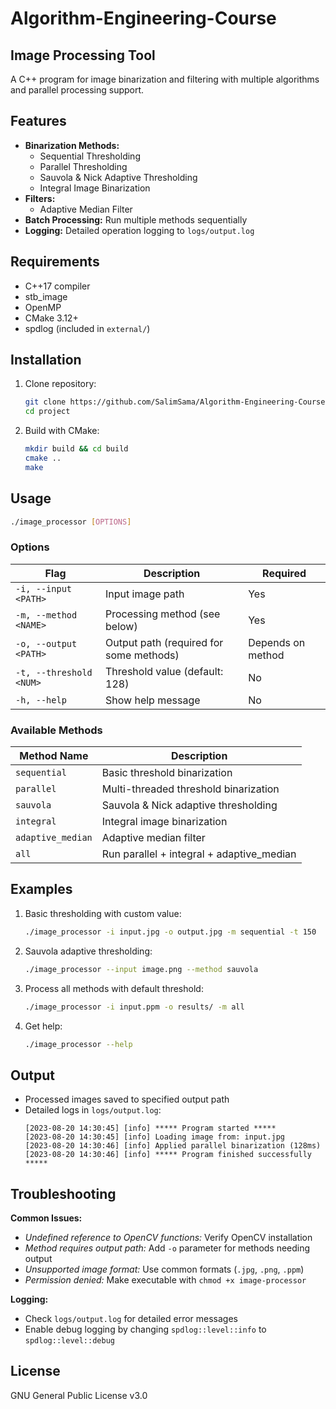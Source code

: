 # Algorithm-Engineering-Course

## Image Processing Tool

A C++ program for image binarization and filtering with multiple algorithms and parallel processing support.

## Features

- **Binarization Methods:**
  - Sequential Thresholding
  - Parallel Thresholding
  - Sauvola & Nick Adaptive Thresholding
  - Integral Image Binarization
- **Filters:**
  - Adaptive Median Filter
- **Batch Processing:** Run multiple methods sequentially
- **Logging:** Detailed operation logging to `logs/output.log`

## Requirements

- C++17 compiler
- stb_image
- OpenMP
- CMake 3.12+
- spdlog (included in `external/`)

## Installation

1. Clone repository:
   ```bash
   git clone https://github.com/SalimSama/Algorithm-Engineering-Course
   cd project
   ```

2. Build with CMake:
   ```bash
   mkdir build && cd build
   cmake ..
   make
   ```


## Usage

```bash
./image_processor [OPTIONS]
```

### Options

| Flag                | Description                                  | Required               |
|---------------------|--------------------------------------------|------------------------|
| `-i, --input <PATH>`  | Input image path                           | Yes                    |
| `-m, --method <NAME>` | Processing method (see below)              | Yes                    |
| `-o, --output <PATH>` | Output path (required for some methods)     | Depends on method      |
| `-t, --threshold <NUM>` | Threshold value (default: 128)            | No                     |
| `-h, --help`         | Show help message                          | No                     |

### Available Methods

| Method Name       | Description                                  |
|------------------|--------------------------------------------|
| `sequential`     | Basic threshold binarization               |
| `parallel`       | Multi-threaded threshold binarization      |
| `sauvola`        | Sauvola & Nick adaptive thresholding       |
| `integral`       | Integral image binarization                |
| `adaptive_median`| Adaptive median filter                     |
| `all`            | Run parallel + integral + adaptive_median  |

## Examples

1. Basic thresholding with custom value:
   ```bash
   ./image_processor -i input.jpg -o output.jpg -m sequential -t 150
   ```

2. Sauvola adaptive thresholding:
   ```bash
   ./image_processor --input image.png --method sauvola
   ```

3. Process all methods with default threshold:
   ```bash
   ./image_processor -i input.ppm -o results/ -m all
   ```

4. Get help:
   ```bash
   ./image_processor --help
   ```

## Output

- Processed images saved to specified output path
- Detailed logs in `logs/output.log`:
  ```log
  [2023-08-20 14:30:45] [info] ***** Program started *****
  [2023-08-20 14:30:45] [info] Loading image from: input.jpg
  [2023-08-20 14:30:46] [info] Applied parallel binarization (128ms)
  [2023-08-20 14:30:46] [info] ***** Program finished successfully *****
  ```

## Troubleshooting

**Common Issues:**
- *Undefined reference to OpenCV functions:* Verify OpenCV installation
- *Method requires output path:* Add `-o` parameter for methods needing output
- *Unsupported image format:* Use common formats (`.jpg`, `.png`, `.ppm`)
- *Permission denied:* Make executable with `chmod +x image-processor`

**Logging:**
- Check `logs/output.log` for detailed error messages
- Enable debug logging by changing `spdlog::level::info` to `spdlog::level::debug`

## License

GNU General Public License v3.0
